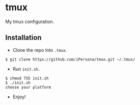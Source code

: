 # tmux
My tmux configuration.

## Installation

- Clone the repo into `.tmux`.

```
$ git clone https://github.com/iPersona/tmux.git ~/.tmux/
```

- Run `init.sh`.

```
$ chmod 755 init.sh
$ ./init.sh
choose your platform
```

- Enjoy!

